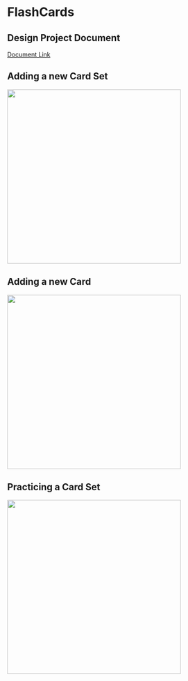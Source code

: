# FlashCards
## Design Project Document
[Document Link](https://github.com/radvalach/FlashCards/blob/main/Design%20Project.pdf)

## Adding a new Card Set
<img src="https://github.com/radvalach/FlashCards/blob/main/RPReplay_Final1688934974-2.gif" width="400">

## Adding a new Card
<img src="https://github.com/radvalach/FlashCards/blob/main/RPReplay_Final1688935190-2.gif" width="400">

## Practicing a Card Set
<img src="https://github.com/radvalach/FlashCards/blob/main/RPReplay_Final1688936170-2.gif" width="400">
